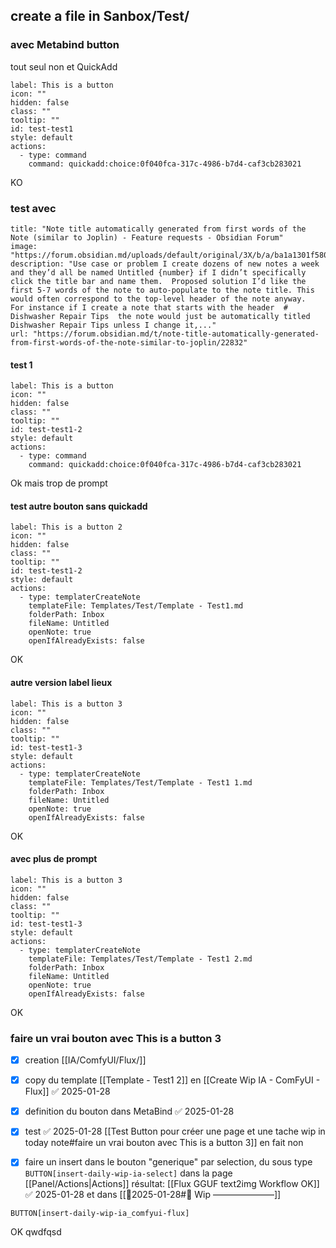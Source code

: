 
## create a file in Sanbox/Test/


### avec Metabind button
tout seul non 
et QuickAdd

```meta-bind-button
label: This is a button
icon: ""
hidden: false
class: ""
tooltip: ""
id: test-test1
style: default
actions:
  - type: command
    command: quickadd:choice:0f040fca-317c-4986-b7d4-caf3cb283021

```
KO 

### test avec 

```embed
title: "Note title automatically generated from first words of the Note (similar to Joplin) - Feature requests - Obsidian Forum"
image: "https://forum.obsidian.md/uploads/default/original/3X/b/a/ba1a1301f580d34a881803aa5ed8cf7ff3cdf0ef.png"
description: "Use case or problem I create dozens of new notes a week and they’d all be named Untitled {number} if I didn’t specifically click the title bar and name them.  Proposed solution I’d like the first 5-7 words of the note to auto-populate to the note title. This would often correspond to the top-level header of the note anyway.  For instance if I create a note that starts with the header  # Dishwasher Repair Tips  the note would just be automatically titled Dishwasher Repair Tips unless I change it,..."
url: "https://forum.obsidian.md/t/note-title-automatically-generated-from-first-words-of-the-note-similar-to-joplin/22832"
```

#### test 1

```meta-bind-button
label: This is a button
icon: ""
hidden: false
class: ""
tooltip: ""
id: test-test1-2
style: default
actions:
  - type: command
    command: quickadd:choice:0f040fca-317c-4986-b7d4-caf3cb283021

```

Ok mais trop de prompt 
#### test autre bouton sans quickadd 

```meta-bind-button
label: This is a button 2
icon: ""
hidden: false
class: ""
tooltip: ""
id: test-test1-2
style: default
actions:
  - type: templaterCreateNote
    templateFile: Templates/Test/Template - Test1.md
    folderPath: Inbox
    fileName: Untitled
    openNote: true
    openIfAlreadyExists: false

```

OK 

#### autre version label lieux 

```meta-bind-button
label: This is a button 3
icon: ""
hidden: false
class: ""
tooltip: ""
id: test-test1-3
style: default
actions:
  - type: templaterCreateNote
    templateFile: Templates/Test/Template - Test1 1.md
    folderPath: Inbox
    fileName: Untitled
    openNote: true
    openIfAlreadyExists: false

```

OK

#### avec plus de prompt 

```meta-bind-button
label: This is a button 3
icon: ""
hidden: false
class: ""
tooltip: ""
id: test-test1-3
style: default
actions:
  - type: templaterCreateNote
    templateFile: Templates/Test/Template - Test1 2.md
    folderPath: Inbox
    fileName: Untitled
    openNote: true
    openIfAlreadyExists: false

```
OK 

### faire un vrai bouton avec This is a button 3

- [x] creation [[IA/ComfyUI/Flux/]]
- [x] copy du template [[Template - Test1 2]] en [[Create Wip IA - ComFyUI - Flux]] ✅ 2025-01-28
- [x] definition du bouton dans MetaBind ✅ 2025-01-28
- [x] test ✅ 2025-01-28 [[Test Button pour créer une page et une tache wip in today note#faire un vrai bouton avec This is a button 3]] en fait non 
- [x] faire un insert dans le bouton "generique" par selection, du sous type  `BUTTON[insert-daily-wip-ia-select]` dans la page [[Panel/Actions|Actions]]  résultat:  [[Flux GGUF text2img Workflow OK]]  ✅ 2025-01-28 et dans [[📒2025-01-28#🚧 Wip ———————]]


`BUTTON[insert-daily-wip-ia_comfyui-flux]`

OK 
qwdfqsd
